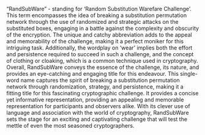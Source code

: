 “RandSubWare” - standing for ‘Random Substitution Warefare Challenge’. This term encompasses the idea of breaking a substitution permutation network through the use of randomized and strategic attacks on the substituted boxes, engaging in a battle against the complexity and obscurity of the encryption. The unique and catchy abbreviation adds to the appeal and memorability of the challenge, making it a perfect moniker for this intriguing task. Additionally, the wordplay on ‘wear’ implies both the effort and persistence required to succeed in such a challenge, and the concept of clothing or cloaking, which is a common technique used in cryptography. Overall, RandSubWare conveys the essence of the challenge, its nature, and provides an eye-catching and engaging title for this endeavour.
This single-word name captures the spirit of breaking a substitution permutation network through randomization, strategy, and persistence, making it a fitting title for this fascinating cryptographic challenge. It provides a concise yet informative representation, providing an appealing and memorable representation for participants and observers alike. With its clever use of language and association with the world of cryptography, RandSubWare sets the stage for an exciting and captivating challenge that will test the mettle of even the most seasoned cryptographers.
